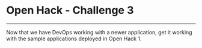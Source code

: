 # Open Hack - Challenge 3

---

Now that we have DevOps working with a newer application, get it working with the sample applications deployed in Open Hack 1. 

